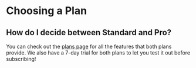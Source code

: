 # Choosing a Plan

## How do I decide between Standard and Pro?

You can check out the [plans page](http://reviewdrop.io/plans) for all the features that both plans provide. We also have a 7-day trial for both plans to let you test it out before subscribing!


